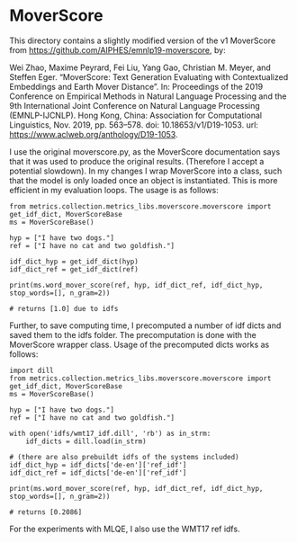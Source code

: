 # MoverScore
This directory contains a slightly modified version of the v1 MoverScore from 
https://github.com/AIPHES/emnlp19-moverscore, by:

Wei Zhao, Maxime Peyrard, Fei Liu, Yang Gao, Christian M. Meyer, and Steffen Eger. “MoverScore: Text
Generation Evaluating with Contextualized Embeddings and Earth Mover Distance”. In: Proceedings
of the 2019 Conference on Empirical Methods in Natural Language Processing and the 9th International
Joint Conference on Natural Language Processing (EMNLP-IJCNLP). Hong Kong, China: Association
for Computational Linguistics, Nov. 2019, pp. 563–578. doi: 10.18653/v1/D19-1053. url:
https://www.aclweb.org/anthology/D19-1053.

I use the original moverscore.py, as the MoverScore documentation says that it was used to produce the original results.
(Therefore I accept a potential slowdown). In my changes I wrap MoverScore into a class, such that the model is only 
loaded once an object is instantiated. This is more efficient in my evaluation loops.
The usage is as follows:
```
from metrics.collection.metrics_libs.moverscore.moverscore import get_idf_dict, MoverScoreBase
ms = MoverScoreBase()

hyp = ["I have two dogs."]
ref = ["I have no cat and two goldfish."]

idf_dict_hyp = get_idf_dict(hyp)
idf_dict_ref = get_idf_dict(ref)

print(ms.word_mover_score(ref, hyp, idf_dict_ref, idf_dict_hyp, stop_words=[], n_gram=2))

# returns [1.0] due to idfs
```

Further, to save computing time, I precomputed a number of idf dicts and saved them to the idfs folder.
The precomputation is done with the MoverScore wrapper class. Usage of the precomputed dicts works as follows:
```
import dill
from metrics.collection.metrics_libs.moverscore.moverscore import get_idf_dict, MoverScoreBase
ms = MoverScoreBase()

hyp = ["I have two dogs."]
ref = ["I have no cat and two goldfish."]

with open('idfs/wmt17_idf.dill', 'rb') as in_strm:
    idf_dicts = dill.load(in_strm) 

# (there are also prebuildt idfs of the systems included) 
idf_dict_hyp = idf_dicts['de-en']['ref_idf']
idf_dict_ref = idf_dicts['de-en']['ref_idf']

print(ms.word_mover_score(ref, hyp, idf_dict_ref, idf_dict_hyp, stop_words=[], n_gram=2))

# returns [0.2086]
```

For the experiments with MLQE, I also use the WMT17 ref idfs.